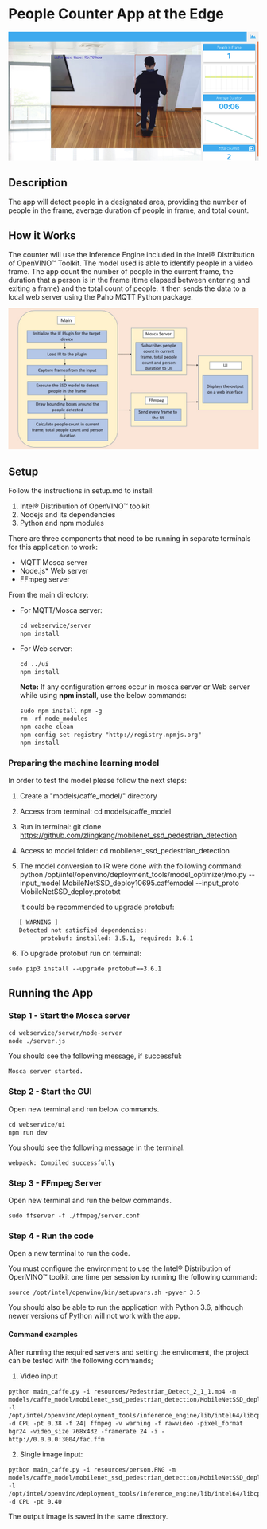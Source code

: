 # People Counter App at the Edge

![people-counter-python](./images/people-counter-image.png)

## Description

The app will detect people in a designated area, providing the number of people in the frame, average duration of people in frame, and total count.

## How it Works

The counter will use the Inference Engine included in the Intel® Distribution of OpenVINO™ Toolkit. The model used is able to identify people in a video frame. The app count the number of people in the current frame, the duration that a person is in the frame (time elapsed between entering and exiting a frame) and the total count of people. It then sends the data to a local web server using the Paho MQTT Python package.


![architectural diagram](./images/arch_diagram.png)
        
## Setup

Follow the instructions in setup.md to install:

1. Intel® Distribution of OpenVINO™ toolkit
2. Nodejs and its dependencies
3. Python and npm modules

There are three components that need to be running in separate terminals for this application to work:

-   MQTT Mosca server 
-   Node.js* Web server
-   FFmpeg server
     
From the main directory:

* For MQTT/Mosca server:
   ```
   cd webservice/server
   npm install
   ```

* For Web server:
  ```
  cd ../ui
  npm install
  ```
  **Note:** If any configuration errors occur in mosca server or Web server while using **npm install**, use the below commands:
   ```
   sudo npm install npm -g 
   rm -rf node_modules
   npm cache clean
   npm config set registry "http://registry.npmjs.org"
   npm install
   ```
### Preparing the machine learning model

In order to test the model please follow the next steps:

1. Create a "models/caffe_model/" directory

2. Access from terminal: cd models/caffe_model

3. Run in terminal: git clone https://github.com/zlingkang/mobilenet_ssd_pedestrian_detection

4. Access to model folder: cd mobilenet_ssd_pedestrian_detection

5. The model conversion to IR were done with the following command:
python /opt/intel/openvino/deployment_tools/model_optimizer/mo.py --input_model MobileNetSSD_deploy10695.caffemodel --input_proto MobileNetSSD_deploy.prototxt

   It could be recommended to upgrade protobuf:
```
   [ WARNING ]  
   Detected not satisfied dependencies:
         protobuf: installed: 3.5.1, required: 3.6.1
```
6. To upgrade protobuf run on terminal: 

```
sudo pip3 install --upgrade protobuf==3.6.1
```
    

## Running the App

### Step 1 - Start the Mosca server

```
cd webservice/server/node-server
node ./server.js
```

You should see the following message, if successful:
```
Mosca server started.
```

### Step 2 - Start the GUI

Open new terminal and run below commands.
```
cd webservice/ui
npm run dev
```

You should see the following message in the terminal.
```
webpack: Compiled successfully
```

### Step 3 - FFmpeg Server

Open new terminal and run the below commands.
```
sudo ffserver -f ./ffmpeg/server.conf
```

### Step 4 - Run the code

Open a new terminal to run the code. 

You must configure the environment to use the Intel® Distribution of OpenVINO™ toolkit one time per session by running the following command:

```
source /opt/intel/openvino/bin/setupvars.sh -pyver 3.5
```

You should also be able to run the application with Python 3.6, although newer versions of Python will not work with the app.

#### Command examples

After running the required servers and setting the enviroment, the project can be tested with the following commands;

1. Video input

```
python main_caffe.py -i resources/Pedestrian_Detect_2_1_1.mp4 -m models/caffe_model/mobilenet_ssd_pedestrian_detection/MobileNetSSD_deploy10695.xml -l /opt/intel/openvino/deployment_tools/inference_engine/lib/intel64/libcpu_extension_sse4.so -d CPU -pt 0.38 -f 24| ffmpeg -v warning -f rawvideo -pixel_format bgr24 -video_size 768x432 -framerate 24 -i - http://0.0.0.0:3004/fac.ffm
```

2. Single image input:

```
python main_caffe.py -i resources/person.PNG -m models/caffe_model/mobilenet_ssd_pedestrian_detection/MobileNetSSD_deploy10695.xml -l /opt/intel/openvino/deployment_tools/inference_engine/lib/intel64/libcpu_extension_sse4.so -d CPU -pt 0.40 
```

The output image is saved in the same directory.
